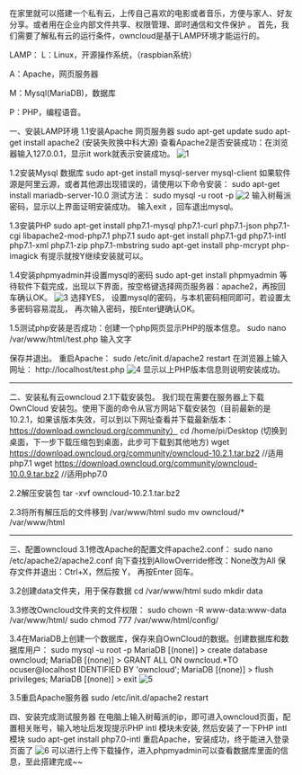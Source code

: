 
在家里就可以搭建一个私有云，上传自己喜欢的电影或者音乐，方便与家人、好友分享。或者用在企业内部文件共享、权限管理、即时通信和文件保护 。
  首先，我们需要了解私有云的运行条件，owncloud是基于LAMP环境才能运行的。
  
  LAMP：
   L：Linux，开源操作系统，（raspbian系统）

   A：Apache，网页服务器

   M：Mysql(MariaDB)，数据库

   P：PHP，编程语音。


一、安装LAMP环境
1.1安装Apache 网页服务器
sudo apt-get update
sudo apt-get install apache2 (安装失败换中科大源)
查看Apache2是否安装成功：在浏览器输入127.0.0.1，显示it work就表示安装成功。
![1](https://github.com/NarcissusQAQ/Cloud/blob/master/pic/1.png)


1.2安装Mysql 数据库
sudo apt-get install mysql-server mysql-client
如果软件源是阿里云源，或者其他源出现错误的，请使用以下命令安装：
sudo apt-get install mariadb-server-10.0 
测试方法：
sudo mysql -u root -p
![2](https://github.com/NarcissusQAQ/Cloud/blob/master/pic/2.png)
输入树莓派密码，显示以上界面证明安装成功。
输入exit ，回车退出mysql。


1.3安装PHP
sudo apt-get install php7.1-mysql php7.1-curl php7.1-json php7.1-cgi libapache2-mod-php7.1 php7.1 
sudo apt-get install php7.1-gd php7.1-intl php7.1-xml php7.1-zip php7.1-mbstring
sudo apt-get install php-mcrypt php-imagick
有提示就按Y继续安装就可以。


1.4安装phpmyadmin并设置mysql的密码
sudo apt-get install phpmyadmin
等待软件下载完成，出现以下界面，按空格键选择网页服务器：apache2，再按回车确认OK。
![3](https://github.com/NarcissusQAQ/Cloud/blob/master/pic/3.png)
选择YES，
设置mysql的密码，与本机密码相同即可，若设置太多密码容易混乱，
再次输入密码，按Enter键确认OK。


1.5测试php安装是否成功：创建一个php网页显示PHP的版本信息。
sudo nano /var/www/html/test.php
输入文字
  <?php
  phpinfo();
  ?>
保存并退出。
重启Apache：
sudo /etc/init.d/apache2 restart
在浏览器上输入网址：
http://localhost/test.php
![4](https://github.com/NarcissusQAQ/Cloud/blob/master/pic/4.png)
显示以上PHP版本信息则说明安装成功。


***************************************************************************
二、安装私有云owncloud
2.1下载安装包。
我们现在需要在服务器上下载OwnCloud 安装包。使用下面的命令从官方网站下载安装包（目前最新的是10.2.1，如果该版本失效，可以到以下网址查看并下载最新版本：https://download.owncloud.org/community）
cd  /home/pi/Desktop  (切换到桌面，下一步下载压缩包到桌面，此步可下载到其他地方)
wget https://download.owncloud.org/community/owncloud-10.2.1.tar.bz2     //适用php7.1
wget https://download.owncloud.org/community/owncloud-10.0.9.tar.bz2    //适用php7.0

2.2解压安装包
tar -xvf owncloud-10.2.1.tar.bz2


2.3将所有解压后的文件移到 /var/www/html
sudo mv owncloud/*  /var/www/html


***************************************************************************
三、配置owncloud
3.1修改Apache的配置文件apache2.conf：
sudo nano /etc/apache2/apache2.conf
向下查找到AllowOverride修改：None改为All
保存文件并退出：Ctrl+X，然后按 Y， 再按Enter 回车。


3.2创建data文件夹，用于保存数据
cd /var/www/html
sudo mkdir data


3.3修改Owncloud文件夹的文件权限：
sudo chown -R www-data:www-data /var/www/html/
sudo chmod 777 /var/www/html/config/


3.4在MariaDB上创建一个数据库，保存来自OwnCloud的数据。创建数据库和数据库用户：
sudo mysql -u root -p
MariaDB [(none)] > create database owncloud;
MariaDB [(none)] > GRANT ALL ON owncloud.*TO ocuser@localhost IDENTIFIED BY 'owncloud';
MariaDB [(none)] > flush privileges;
MariaDB [(none)] > exit
![5](https://github.com/NarcissusQAQ/Cloud/blob/master/pic/5.png)


3.5重启Apache服务器
sudo /etc/init.d/apache2 restart


四、安装完成测试服务器
在电脑上输入树莓派的ip，即可进入owncloud页面，配置相关账号，输入地址后发现提示PHP intl 模块未安装, 然后安装了一下PHP intl模块
sudo apt-get install php7.0-intl
重启Apache，安装成功，终于能进入登录页面了
![6](https://github.com/NarcissusQAQ/Cloud/blob/master/pic/6.png)
可以进行上传下载操作，进入phpmyadmin可以查看数据库里面的信息，至此搭建完成~~
